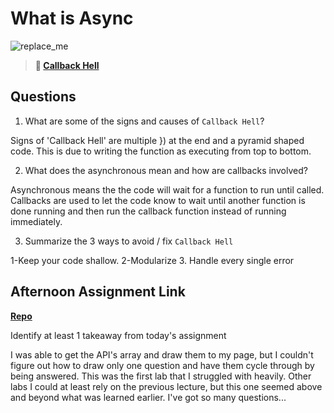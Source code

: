 # What is Async

![replace_me](https://codeworks.blob.core.windows.net/public/assets/img/illustrations/placeholder.svg)

> **📖 [Callback Hell](https://codeworksacademy.com/fs-student-guide/resources/wk4/01-Callbacks)**

## Questions

1. What are some of the signs and causes of `Callback Hell`?

Signs of 'Callback Hell' are multiple }) at the end and a pyramid shaped code. This is due to writing the function as executing from top to bottom. 

2. What does the asynchronous mean and how are callbacks involved?

Asynchronous means the the code will wait for a function to run until called. Callbacks are used to let the code know to wait until another function is done running and then run the callback function instead of running immediately. 

3. Summarize the 3 ways to avoid / fix `Callback Hell`

1-Keep your code shallow.
2-Modularize
3. Handle every single error

## Afternoon Assignment Link

**[Repo](https://github.com/Max-Ball/trivialab)**

Identify at least 1 takeaway from today's assignment

I was able to get the API's array and draw them to my page, but I couldn't figure out how to draw only one question and have them cycle through by being answered. This was the first lab that I struggled with heavily. Other labs I could at least rely on the previous lecture, but this one seemed above and beyond what was learned earlier. I've got so many questions...
